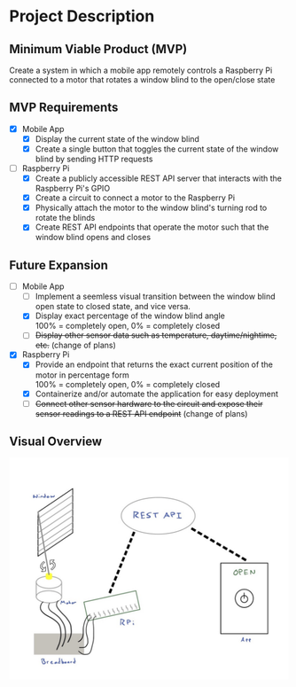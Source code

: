 # Project Description

## Minimum Viable Product (MVP)

Create a system in which a mobile app remotely controls a Raspberry Pi connected to a motor that rotates a window blind to the open/close state

## MVP Requirements

- [x] Mobile App
  - [x] Display the current state of the window blind
  - [x] Create a single button that toggles the current state of the window blind by sending HTTP requests
- [ ] Raspberry Pi
  - [x] Create a publicly accessible REST API server that interacts with the Raspberry Pi's GPIO
  - [x] Create a circuit to connect a motor to the Raspberry Pi
  - [x] Physically attach the motor to the window blind's turning rod to rotate the blinds
  - [x] Create REST API endpoints that operate the motor such that the window blind opens and closes

## Future Expansion

- [ ] Mobile App
  - [ ] Implement a seemless visual transition between the window blind open state to closed state, and vice versa.
  - [x] Display exact percentage of the window blind angle  
  100% = completely open, 0% = completely closed
  - [ ] ~~Display other sensor data such as temperature, daytime/nightime, etc.~~ (change of plans)
- [x] Raspberry Pi
  - [x] Provide an endpoint that returns the exact current position of the motor in percentage form  
  100% = completely open, 0% = completely closed
  - [x] Containerize and/or automate the application for easy deployment
  - [ ] ~~Connect other sensor hardware to the circuit and expose their sensor readings to a REST API endpoint~~ (change of plans)

## Visual Overview

![Low Fidelity Project Overview Image](./CSCI%204390%20-%20Low%20Fidelity%20Project%20Overview%20Mock-up.jpg)
